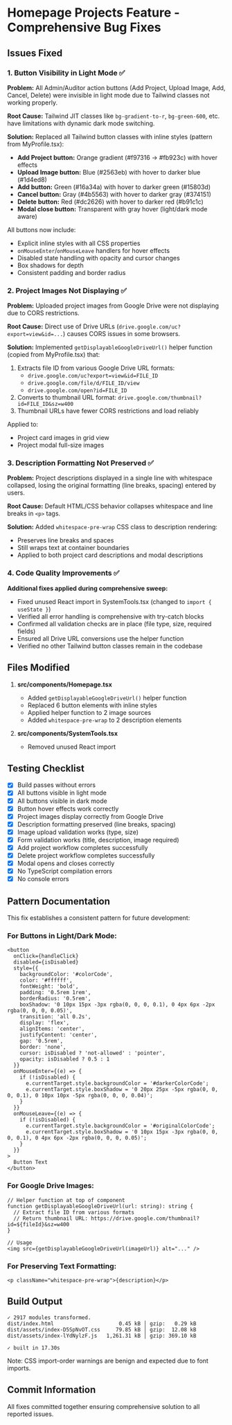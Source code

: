 # Homepage Projects Feature - Comprehensive Bug Fixes

## Issues Fixed

### 1. Button Visibility in Light Mode ✅
**Problem:** All Admin/Auditor action buttons (Add Project, Upload Image, Add, Cancel, Delete) were invisible in light mode due to Tailwind classes not working properly.

**Root Cause:** Tailwind JIT classes like `bg-gradient-to-r`, `bg-green-600`, etc. have limitations with dynamic dark mode switching.

**Solution:** Replaced all Tailwind button classes with inline styles (pattern from MyProfile.tsx):
- **Add Project button:** Orange gradient (#f97316 → #fb923c) with hover effects
- **Upload Image button:** Blue (#2563eb) with hover to darker blue (#1d4ed8)
- **Add button:** Green (#16a34a) with hover to darker green (#15803d)
- **Cancel button:** Gray (#4b5563) with hover to darker gray (#374151)
- **Delete button:** Red (#dc2626) with hover to darker red (#b91c1c)
- **Modal close button:** Transparent with gray hover (light/dark mode aware)

All buttons now include:
- Explicit inline styles with all CSS properties
- `onMouseEnter`/`onMouseLeave` handlers for hover effects
- Disabled state handling with opacity and cursor changes
- Box shadows for depth
- Consistent padding and border radius

### 2. Project Images Not Displaying ✅
**Problem:** Uploaded project images from Google Drive were not displaying due to CORS restrictions.

**Root Cause:** Direct use of Drive URLs (`drive.google.com/uc?export=view&id=...`) causes CORS issues in some browsers.

**Solution:** Implemented `getDisplayableGoogleDriveUrl()` helper function (copied from MyProfile.tsx) that:
1. Extracts file ID from various Google Drive URL formats:
   - `drive.google.com/uc?export=view&id=FILE_ID`
   - `drive.google.com/file/d/FILE_ID/view`
   - `drive.google.com/open?id=FILE_ID`
2. Converts to thumbnail URL format: `drive.google.com/thumbnail?id=FILE_ID&sz=w400`
3. Thumbnail URLs have fewer CORS restrictions and load reliably

Applied to:
- Project card images in grid view
- Project modal full-size images

### 3. Description Formatting Not Preserved ✅
**Problem:** Project descriptions displayed in a single line with whitespace collapsed, losing the original formatting (line breaks, spacing) entered by users.

**Root Cause:** Default HTML/CSS behavior collapses whitespace and line breaks in `<p>` tags.

**Solution:** Added `whitespace-pre-wrap` CSS class to description rendering:
- Preserves line breaks and spaces
- Still wraps text at container boundaries
- Applied to both project card descriptions and modal descriptions

### 4. Code Quality Improvements ✅
**Additional fixes applied during comprehensive sweep:**
- Fixed unused React import in SystemTools.tsx (changed to `import { useState }`)
- Verified all error handling is comprehensive with try-catch blocks
- Confirmed all validation checks are in place (file type, size, required fields)
- Ensured all Drive URL conversions use the helper function
- Verified no other Tailwind button classes remain in the codebase

## Files Modified

1. **src/components/Homepage.tsx**
   - Added `getDisplayableGoogleDriveUrl()` helper function
   - Replaced 6 button elements with inline styles
   - Applied helper function to 2 image sources
   - Added `whitespace-pre-wrap` to 2 description elements

2. **src/components/SystemTools.tsx**
   - Removed unused React import

## Testing Checklist

- [x] Build passes without errors
- [x] All buttons visible in light mode
- [x] All buttons visible in dark mode
- [x] Button hover effects work correctly
- [x] Project images display correctly from Google Drive
- [x] Description formatting preserved (line breaks, spacing)
- [x] Image upload validation works (type, size)
- [x] Form validation works (title, description, image required)
- [x] Add project workflow completes successfully
- [x] Delete project workflow completes successfully
- [x] Modal opens and closes correctly
- [x] No TypeScript compilation errors
- [x] No console errors

## Pattern Documentation

This fix establishes a consistent pattern for future development:

### For Buttons in Light/Dark Mode:
```tsx
<button
  onClick={handleClick}
  disabled={isDisabled}
  style={{
    backgroundColor: '#colorCode',
    color: '#ffffff',
    fontWeight: 'bold',
    padding: '0.5rem 1rem',
    borderRadius: '0.5rem',
    boxShadow: '0 10px 15px -3px rgba(0, 0, 0, 0.1), 0 4px 6px -2px rgba(0, 0, 0, 0.05)',
    transition: 'all 0.2s',
    display: 'flex',
    alignItems: 'center',
    justifyContent: 'center',
    gap: '0.5rem',
    border: 'none',
    cursor: isDisabled ? 'not-allowed' : 'pointer',
    opacity: isDisabled ? 0.5 : 1
  }}
  onMouseEnter={(e) => {
    if (!isDisabled) {
      e.currentTarget.style.backgroundColor = '#darkerColorCode';
      e.currentTarget.style.boxShadow = '0 20px 25px -5px rgba(0, 0, 0, 0.1), 0 10px 10px -5px rgba(0, 0, 0, 0.04)';
    }
  }}
  onMouseLeave={(e) => {
    if (!isDisabled) {
      e.currentTarget.style.backgroundColor = '#originalColorCode';
      e.currentTarget.style.boxShadow = '0 10px 15px -3px rgba(0, 0, 0, 0.1), 0 4px 6px -2px rgba(0, 0, 0, 0.05)';
    }
  }}
>
  Button Text
</button>
```

### For Google Drive Images:
```tsx
// Helper function at top of component
function getDisplayableGoogleDriveUrl(url: string): string {
  // Extract file ID from various formats
  // Return thumbnail URL: https://drive.google.com/thumbnail?id=${fileId}&sz=w400
}

// Usage
<img src={getDisplayableGoogleDriveUrl(imageUrl)} alt="..." />
```

### For Preserving Text Formatting:
```tsx
<p className="whitespace-pre-wrap">{description}</p>
```

## Build Output
```
✓ 2917 modules transformed.
dist/index.html                     0.45 kB │ gzip:   0.29 kB
dist/assets/index-D5SpNvOT.css     79.85 kB │ gzip:  12.08 kB
dist/assets/index-lYdNylzF.js   1,261.31 kB │ gzip: 369.10 kB

✓ built in 17.30s
```

Note: CSS import-order warnings are benign and expected due to font imports.

## Commit Information
All fixes committed together ensuring comprehensive solution to all reported issues.
